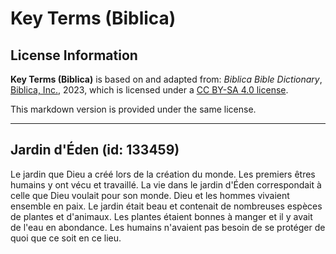 # Key Terms (Biblica)

## License Information

**Key Terms (Biblica)** is based on and adapted from: _Biblica Bible Dictionary_, [Biblica, Inc.](https://www.biblica.com/), 2023, which is licensed under a [CC BY-SA 4.0 license](https://creativecommons.org/licenses/by-sa/4.0/legalcode.en).

This markdown version is provided under the same license.



--------------------------------

## Jardin d'Éden (id: 133459)

Le jardin que Dieu a créé lors de la création du monde. Les premiers êtres humains y ont vécu et travaillé. La vie dans le jardin d'Éden correspondait à celle que Dieu voulait pour son monde. Dieu et les hommes vivaient ensemble en paix. Le jardin était beau et contenait de nombreuses espèces de plantes et d'animaux. Les plantes étaient bonnes à manger et il y avait de l'eau en abondance. Les humains n'avaient pas besoin de se protéger de quoi que ce soit en ce lieu.



